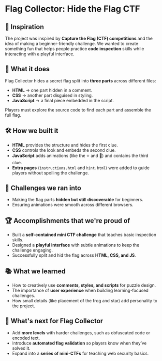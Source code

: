# Flag Collector: Hide the Flag CTF

## 🎯 Inspiration
The project was inspired by **Capture the Flag (CTF) competitions** and the idea of making a beginner-friendly challenge. We wanted to create something fun that helps people practice **code inspection** skills while interacting with a playful interface.

## 🧩 What it does
Flag Collector hides a secret flag split into **three parts** across different files:
- **HTML** → one part hidden in a comment.  
- **CSS** → another part disguised in styling.  
- **JavaScript** → a final piece embedded in the script.  

Players must explore the source code to find each part and assemble the full flag.

## 🛠️ How we built it
- **HTML** provides the structure and hides the first clue.  
- **CSS** controls the look and embeds the second clue.  
- **JavaScript** adds animations (like the ⭐ and 🐸) and contains the third clue.  
- **Extra pages** (`instructions.html` and `hint.html`) were added to guide players without spoiling the challenge.  

## 🚧 Challenges we ran into
- Making the flag parts **hidden but still discoverable** for beginners.  
- Ensuring animations were smooth across different browsers.   

## 🏆 Accomplishments that we're proud of
- Built a **self-contained mini CTF challenge** that teaches basic inspection skills.  
- Designed a **playful interface** with subtle animations to keep the challenge engaging.  
- Successfully split and hid the flag across **HTML, CSS, and JS**.  

## 📚 What we learned
- How to creatively use **comments, styles, and scripts** for puzzle design.  
- The importance of **user experience** when building learning-focused challenges.  
- How small details (like placement of the frog and star) add personality to the project.  

## 🚀 What's next for Flag Collector
- Add **more levels** with harder challenges, such as obfuscated code or encoded text.  
- Introduce **automated flag validation** so players know when they’ve solved it.  
- Expand into a **series of mini-CTFs** for teaching web security basics.  
